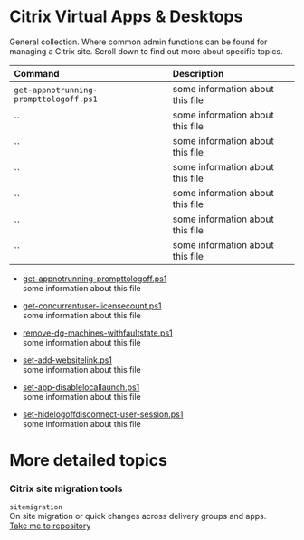 # Citrix Virtual Apps & Desktops
General collection. Where common admin functions can be found for managing a Citrix site. Scroll down to find out more about specific topics.

| Command | Description |
| :--- | :--- |
| `get-appnotrunning-prompttologoff.ps1` | some information about this file |
| `` | some information about this file |
| `` | some information about this file |
| `` | some information about this file |
| `` | some information about this file |
| `` | some information about this file |
| `` | some information about this file |

- [get-appnotrunning-prompttologoff.ps1](get-appnotrunning-prompttologoff.ps1) <br>
some information about this file
 
- [get-concurrentuser-licensecount.ps1](get-concurrentuser-licensecount.ps1) <br>
some information about this file

- [remove-dg-machines-withfaultstate.ps1]() <br>
some information about this file
  
- [set-add-websitelink.ps1]() <br>
some information about this file

- [set-app-disablelocallaunch.ps1]() <br>
some information about this file

- [set-hidelogoffdisconnect-user-session.ps1]() <br>
some information about this file

# More detailed topics
### Citrix site migration tools <br>
`sitemigration` <br>
On site migration or quick changes across delivery groups and apps. <br>
[Take me to repository](sitemigration)
